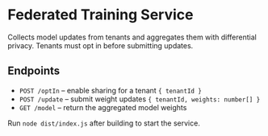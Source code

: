 # Federated Training Service

Collects model updates from tenants and aggregates them with differential privacy. Tenants must opt in before submitting updates.

## Endpoints

- `POST /optIn` – enable sharing for a tenant `{ tenantId }`
- `POST /update` – submit weight updates `{ tenantId, weights: number[] }`
- `GET /model` – return the aggregated model weights

Run `node dist/index.js` after building to start the service.
